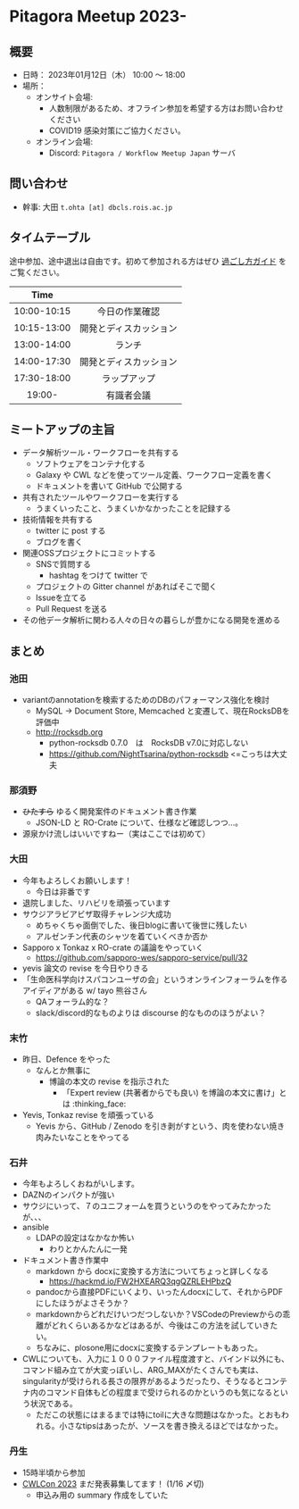 # Pitagora Meetup 2023-

## 概要

- 日時： 2023年01月12日（木） 10:00 〜 18:00
- 場所：
  - オンサイト会場:
    - 人数制限があるため、オフライン参加を希望する方はお問い合わせください
    - COVID19 感染対策にご協力ください。
  - オンライン会場:
    - Discord: `Pitagora / Workflow Meetup Japan` サーバ

## 問い合わせ

- 幹事: 大田 `t.ohta [at] dbcls.rois.ac.jp`

## タイムテーブル

途中参加、途中退出は自由です。初めて参加される方はぜひ [過ごし方ガイド](/events/meetup/whatis) をご覧ください。

|Time||
|:---:|:---:|
|10:00-10:15|今日の作業確認|
|10:15-13:00|開発とディスカッション|
|13:00-14:00|ランチ|
|14:00-17:30|開発とディスカッション|
|17:30-18:00|ラップアップ|
|19:00-|有識者会議|

## ミートアップの主旨

-   データ解析ツール・ワークフローを共有する
    -   ソフトウェアをコンテナ化する
    -   Galaxy や CWL などを使ってツール定義、ワークフロー定義を書く
    -   ドキュメントを書いて GitHub で公開する
-   共有されたツールやワークフローを実行する
    -   うまくいったこと、うまくいかなかったことを記録する
-   技術情報を共有する
    -   twitter に post する
    -   ブログを書く
-   関連OSSプロジェクトにコミットする
    -   SNSで質問する
        -   hashtag をつけて twitter で
    -   プロジェクトの Gitter channel があればそこで聞く
    -   Issueを立てる
    -   Pull Request を送る
-   その他データ解析に関わる人々の日々の暮らしが豊かになる開発を進める

## まとめ

### 池田

- variantのannotationを検索するためのDBのパフォーマンス強化を検討
    - MySQL -> Document Store, Memcached と変遷して、現在RocksDBを評価中
    - http://rocksdb.org
        - python-rocksdb 0.7.0　は　RocksDB v7.0に対応しない
        - https://github.com/NightTsarina/python-rocksdb <=こっちは大丈夫


### 那須野

- ~~ひたすら~~ ゆるく開発案件のドキュメント書き作業
    - JSON-LD と RO-Crate について、仕様など確認しつつ…。
- 源泉かけ流しはいいですねー（実はここでは初めて）

### 大田

- 今年もよろしくお願いします！
  - 今日は非番です
- 退院しました、リハビリを頑張っています
- サウジアラビアビザ取得チャレンジ大成功
  - めちゃくちゃ面倒でした、後日blogに書いて後世に残したい
  - アルゼンチン代表のシャツを着ていくべきか否か
- Sapporo x Tonkaz x RO-crate の議論をやっていく
  - https://github.com/sapporo-wes/sapporo-service/pull/32
- yevis 論文の revise を今日やりきる
- 「生命医科学向けスパコンユーザの会」というオンラインフォーラムを作るアイディアがある w/ tayo 熊谷さん
  - QAフォーラム的な？
  - slack/discord的なものよりは discourse 的なもののほうがよい？


### 末竹

- 昨日、Defence をやった
  - なんとか無事に
    - 博論の本文の revise を指示された
      - 「Expert review (共著者からでも良い) を博論の本文に書け」とは :thinking_face:
- Yevis, Tonkaz revise を頑張っている
  - Yevis から、GitHub / Zenodo を引き剥がすという、肉を使わない焼き肉みたいなことをやってる

### 石井

- 今年もよろしくおねがいします。
- DAZNのインパクトが強い
- サウジにいって、７のユニフォームを買うというのをやってみたかったが、、、
- ansible
    - LDAPの設定はなかなか怖い
        - わりとかんたんに一発
- ドキュメント書き作業中
    - markdown から docxに変換する方法についてちょっと詳しくなる
        - https://hackmd.io/FW2HXEARQ3qgQZRLEHPbzQ
    - pandocから直接PDFにいくより、いったんdocxにして、それからPDFにしたほうがよさそうか？
    - markdownからどれだけいつだつしないか？VSCodeのPreviewからの乖離がどれくらいあるかなどはあるが、今後はこの方法を試していきたい。
    - ちなみに、plosone用にdocxに変換するテンプレートもあった。
- CWLについても、入力に１０００ファイル程度渡すと、バインド以外にも、コマンド組み立てが大変っぽいし、ARG_MAXがたくさんでも実は、singularityが受けられる長さの限界があるようだったり、そうなるとコンテナ内のコマンド自体もどの程度まで受けられるのかというのも気になるという状況である。
    - ただこの状態にはまるまでは特にtoilに大きな問題はなかった。とおもわれる。小さなtipsはあったが、ソースを書き換えるほどではなかった。


### 丹生
- 15時半頃から参加
- [CWLCon 2023](https://cwl.discourse.group/t/save-the-date-for-the-2023-cwl-conference-monday-february-27th-friday-march-3rd-2023/705) まだ発表募集してます！ (1/16 〆切)
    - 申込み用の summary 作成をしていた

